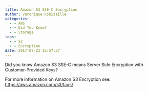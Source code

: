 ```yaml
---
title: Amazon S3 SSE-C Encryption
author: Veronique Robitaille
categories:
  - - AWS
  - - Did You Know?
  - - Storage
tags:
  - - S3
  - - Encryption
date: 2017-07-21 15:57:57
---
```


Did you know Amazon S3 SSE-C means Server Side Encryption with Customer-Provided Keys?

For more information on Amazon S3 Encryption see: <https://aws.amazon.com/s3/faqs/>


